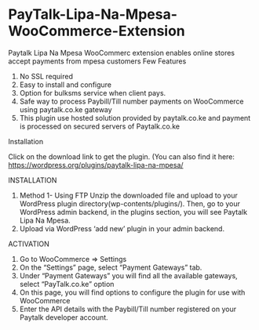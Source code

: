 # PayTalk-Lipa-Na-Mpesa-WooCommerce-Extension
Paytalk Lipa Na Mpesa WooCommerc extension enables online stores accept payments from mpesa customers
Few Features
1. No SSL required
2. Easy to install and configure
3. Option for bulksms service when client pays.
4. Safe way to process Paybill/Till number payments on WooCommerce using paytalk.co.ke gateway
5. This plugin use hosted solution provided by paytalk.co.ke and payment is processed on secured servers of Paytalk.co.ke

     

Installation

Click on the download link to get the plugin. (You can also find it here: https://wordpress.org/plugins/paytalk-lipa-na-mpesa/

INSTALLATION
1. Method 1- Using FTP
Unzip the downloaded file and upload to your WordPress plugin directory(wp-contents/plugins/). Then, go to your WordPress admin backend, in the plugins section, you will see Paytalk Lipa Na Mpesa.
2. Upload via WordPress ‘add new’ plugin in your admin backend.

ACTIVATION
1. Go to WooCommerce => Settings
2. On the “Settings” page, select “Payment Gateways” tab.
3. Under “Payment Gateways” you will find all the available gateways, select “PayTalk.co.ke” option
4. On this page, you will find options to configure the plugin for use with WooCommerce
5. Enter the API details with the Paybill/Till number registered on your Paytalk developer account.


